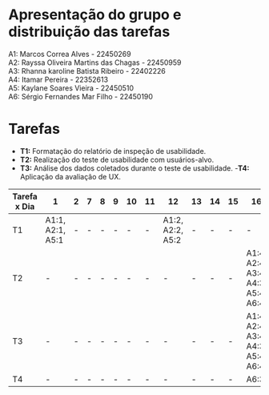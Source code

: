 # Apresentação do grupo e distribuição das tarefas

A1: Marcos Correa Alves - 22450269 <br>
A2: Rayssa Oliveira Martins das Chagas - 22450959 <br>
A3: Rhanna karoline Batista Ribeiro - 22402226 <br>
A4: Itamar Pereira - 22352613 <br>
A5: Kaylane Soares Vieira - 22450510 <br>
A6: Sérgio Fernandes Mar Filho - 22450190 <br>

# Tarefas

- **T1:** Formatação do relatório de inspeção de usabilidade.
- **T2:** Realização do teste de usabilidade com usuários-alvo.
- **T3:** Análise dos dados coletados durante o teste de usabilidade.
-**T4:**  Aplicação da avaliação de UX.
  
  

| Tarefa x Dia | 1                | 2 | 7 | 8 | 9 | 10 | 11 | 12 | 13 | 14 | 15 | 16 |
|--------------|------------------|---|---|---|---|----|----|----|----|----|----|----|
| T1           | A1:1, A2:1, A5:1 | - | - | - | - | -  | -  | A1:2, A2:2, A5:2 | -  | -  | -  | -  |
| T2           | -                | - | - | - | - | -  | -  | -  | -  | -  | -  | A1:4, A2:4, A3:4, A4:3, A5:4, A6:4 |
| T3           | -                | - | - | - | - | -  | -  | -  | -  | -  | -  |  A1:4, A2:4, A3:4, A4:3, A5:4, A6:4  |
| T4           | -                | - | - | - | - | -  | -  | -  | -  | -  | -  | A6:3  |
